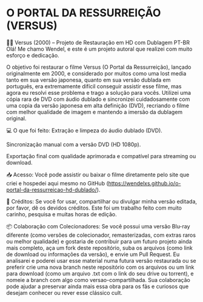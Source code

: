 # O PORTAL DA RESSURREIÇÃO (VERSUS)
🧟‍♂️ Versus (2000) – Projeto de Restauração em HD com Dublagem PT-BR
Olá! Me chamo Wendel, e este é um projeto autoral que realizei com muito esforço e dedicação.

O objetivo foi restaurar o filme Versus (O Portal da Ressurreição), lançado originalmente em 2000, e considerado por muitos como uma lost media tanto em sua versão japonesa, quanto em sua versão dublada em português, era extremamente difícil conseguir assistir esse filme, mas agora eu resolvi esse problema e trago a solução para vocês. Utilizei uma cópia rara de DVD com áudio dublado e sincronizei cuidadosamente com uma copia da versão japonesa em alta definição (DVD), recriando o filme com melhor qualidade de imagem e mantendo a imersão da dublagem original.

💻 O que foi feito:
Extração e limpeza do áudio dublado (DVD).

Sincronização manual com a versão DVD (HD 1080p).

Exportação final com qualidade aprimorada e compatível para streaming ou download.

📥 Acesso:
Você pode assistir ou baixar o filme diretamente pelo site que criei e hospedei aqui mesmo no GitHub (https://wendelxs.github.io/o-portal-da-ressurreicao-hd-dublado/).

🤝 Créditos:
Se você for usar, compartilhar ou divulgar minha versão editada, por favor, dê os devidos créditos. Este foi um trabalho feito com muito carinho, pesquisa e muitas horas de edição.

📦 Colaboração com Colecionadores:
Se você possui uma versão Blu-ray diferente (como versões de colecionador, remasterizadas, com extras raros ou melhor qualidade) e gostaria de contribuir para um futuro projeto ainda mais completo, aça um fork deste repositório, suba os arquivos (como link de download ou informações da versão), e envie um Pull Request. Eu analisarei e poderei usar esse material numa futura versão restaurada ou se preferir crie uma nova branch neste repositório com os arquivos ou um link para download (como um arquivo .txt com o link do seu drive ou torrent), e nomeie a branch com algo como versao-compartilhada.
Sua colaboração pode ajudar a preservar ainda mais essa obra para os fãs e curiosos que desejam conhecer ou rever esse clássico cult.


